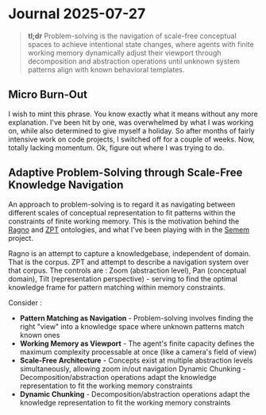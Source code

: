 # Journal 2025-07-27

> **tl;dr** Problem-solving is the navigation of scale-free conceptual spaces to achieve intentional state changes, where agents with finite working memory dynamically adjust their viewport through decomposition and abstraction operations until unknown system patterns align with known behavioral templates.

## Micro Burn-Out

I wish to mint this phrase. You know exactly what it means without any more explanation. I've been hit by one, was overwhelmed by what I was working on, while also determined to give myself a holiday. So after months of fairly intensive work on code projects, I switched off for a couple of weeks. Now, totally lacking momentum. Ok, figure out where I was trying to do.

## Adaptive Problem-Solving through Scale-Free Knowledge Navigation

An approach to problem-solving is to regard it as navigating between different scales of conceptual representation to fit patterns within the constraints of finite working memory. This is the motivation behind the [Ragno](https://github.com/danja/ragno) and [ZPT](https://github.com/danja/zpt) ontologies, and what I've been playing with in the [Semem](https://github.com/danja/semem) project.

Ragno is an attempt to capture a knowledgebase, independent of domain. That is the corpus. ZPT and attempt to describe a navigation system over that corpus. The controls are : Zoom (abstraction level), Pan (conceptual domain), Tilt (representation perspective) - serving to find the optimal knowledge frame for pattern matching within memory constraints.

Consider :
* **Pattern Matching as Navigation** - Problem-solving involves finding the right "view" into a knowledge space where unknown patterns match known ones
* **Working Memory as Viewport** - The agent's finite capacity defines the maximum complexity processable at once (like a camera's field of view)
* **Scale-Free Architecture** - Concepts exist at multiple abstraction levels simultaneously, allowing zoom in/out navigation
Dynamic Chunking - Decomposition/abstraction operations adapt the knowledge representation to fit the working memory constraints
* **Dynamic Chunking** - Decomposition/abstraction operations adapt the knowledge representation to fit the working memory constraints
